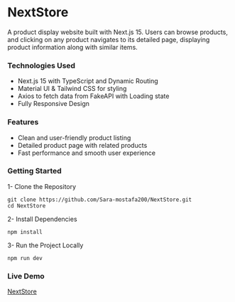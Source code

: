 # NextStore
A product display website built with Next.js 15. Users can browse products, and clicking on any product navigates to its detailed page, displaying product information along with similar items.


### Technologies Used
-  Next.js 15 with TypeScript and Dynamic Routing
-  Material UI & Tailwind CSS for styling
-  Axios to fetch data from FakeAPI with Loading state
-  Fully Responsive Design

### Features
-  Clean and user-friendly product listing
-  Detailed product page with related products
-   Fast performance and smooth user experience

 ### Getting Started
 1- Clone the Repository
 ```
 git clone https://github.com/Sara-mostafa200/NextStore.git
 cd NextStore
 ```
2- Install Dependencies
 ```
 npm install
 ```
3- Run the Project Locally
```
npm run dev
```
### Live Demo
[NextStore](https://nextstore-lac.vercel.app/)

